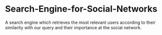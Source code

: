# Search-Engine-for-Social-Networks
A search engine which retrieves the most relevant users according to their similarity with our query and their importance at the social network.
